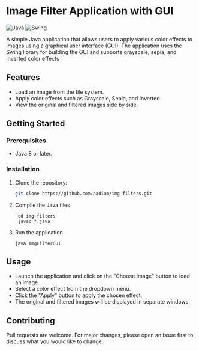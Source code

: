 # Image Filter Application with GUI

![Java](https://img.shields.io/badge/Java-%3E%3D7-blue)
![Swing](https://img.shields.io/badge/Swing-GUI-red)

A simple Java application that allows users to apply various color effects to images using a graphical user interface (GUI). The application uses the Swing library for building the GUI and supports grayscale, sepia, and inverted color effects

## Features

- Load an image from the file system.
- Apply color effects such as Grayscale, Sepia, and Inverted.
- View the original and filtered images side by side.

## Getting Started

### Prerequisites

- Java 8 or later.

### Installation

1. Clone the repository:

   ```bash
   git clone https://github.com/aadium/img-filters.git
2. Compile the Java files

   ```
    cd img-filters
    javac *.java
3. Run the application

    ```
    java ImgFilterGUI
## Usage
- Launch the application and click on the "Choose Image" button to load an image.
- Select a color effect from the dropdown menu.
- Click the "Apply" button to apply the chosen effect.
- The original and filtered images will be displayed in separate windows.

## Contributing
Pull requests are welcome. For major changes, please open an issue first to discuss what you would like to change.
